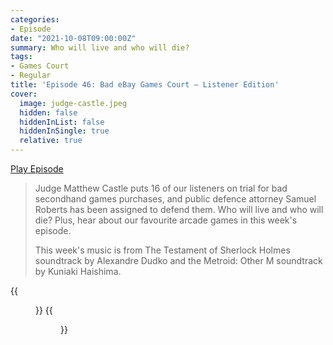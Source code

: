 ```yaml
---
categories:
- Episode
date: "2021-10-08T09:00:00Z"
summary: Who will live and who will die?
tags:
- Games Court
- Regular
title: 'Episode 46: Bad eBay Games Court – Listener Edition'
cover: 
  image: judge-castle.jpeg
  hidden: false
  hiddenInList: false
  hiddenInSingle: true
  relative: true
---
```


[Play Episode](https://shows.acast.com/the-back-page-a-video-games-podcast/episodes/6249ec71be92a6001320e9ac)
> Judge Matthew Castle puts 16 of our listeners on trial for bad secondhand games purchases, and public defence attorney Samuel Roberts has been assigned to defend them. Who will live and who will die? Plus, hear about our favourite arcade games in this week's episode.
>
> This week's music is from The Testament of Sherlock Holmes soundtrack by Alexandre Dudko and the Metroid: Other M soundtrack by Kuniaki Haishima.

{{<figure 
    src="judge-castle.jpeg"
    alt="Judge Castle" >}}
{{<figure 
    src="caine-oh-no.jpeg"
    alt="Caine Oh No"
    caption="Image Credit: kraftcheese" >}}
